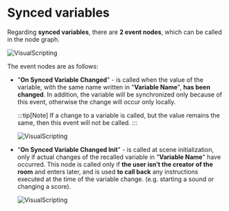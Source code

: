 ﻿---
sidebar_position: 1
---

# Synced variables

Regarding **synced variables**, there are **2 event nodes**, which can be called in the node graph.

![VisualScripting](/img/networkvs_14.png)

The event nodes are as follows:

- "**On Synced Variable Changed**" - is called when the value of the variable, with the same name written in "**Variable Name**", **has been changed**. 
In addition, the variable will be synchronized only because of this event, otherwise the change will occur only locally.

	:::tip[Note]
	If a change to a variable is called, but the value remains the same, then this event will not be called.
	:::

	![VisualScripting](/img/networkvs_15.png)

- "**On Synced Variable Changed Init**" - is called at scene initialization, only if actual changes of the recalled variable in "**Variable Name**" have occurred. 
This node is called only if **the user isn’t the creator of the room** and enters later, and is used **to call back** any instructions executed at the time of the variable change. (e.g. starting a sound or changing a score).

	![VisualScripting](/img/networkvs_16.png)

